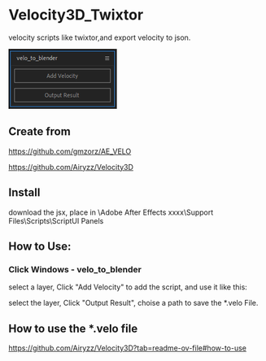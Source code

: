 # Velocity3D_Twixtor
velocity scripts like twixtor,and export velocity to json.

![preview](https://github.com/sefFumyc/Velocity3D_Twixtor/blob/main/preview3.png?raw=true)

## Create from
https://github.com/gmzorz/AE_VELO

https://github.com/Airyzz/Velocity3D

## Install
download the jsx, place in
\\Adobe After Effects xxxx\Support Files\Scripts\ScriptUI Panels

## How to Use:
### Click Windows - velo_to_blender

select a layer, Click "Add Velocity" to add the script, and use it like this:
<youtube link>

select the layer, Click "Output Result", choise a path to save the *.velo File.

## How to use the *.velo file
https://github.com/Airyzz/Velocity3D?tab=readme-ov-file#how-to-use





